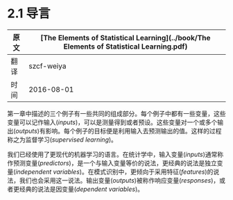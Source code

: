 # 2.1 导言

原文     | [The Elements of Statistical Learning](../book/The Elements of Statistical Learning.pdf)
      ---|---
翻译     | szcf-weiya
时间     | 2016-08-01

第一章中描述的三个例子有一些共同的组成部分。每个例子中都有一些变量，这些变量可以记作输入(*inputs*)，可以是测量得到或者预设。这些变量对一个或多个输出(*outputs*)有影响。每个例子的目标便是利用输入去预测输出的值。这样的过程称之为监督学习(*supervised learning*)。

我们已经使用了更现代的机器学习的语言。在统计学中，输入变量(*inputs*)通常称作预测变量(*predictors*)，是一个与输入变量等价的说法，更经典的说法是独立变量(*independent variables*)。在模式识别中，更倾向于采用特征(*features*)的说法，我们也会采用这一说法。输出变量(*outputs*)被称作响应变量(*responses*)，或者更经典的说法是因变量(*dependent variables*)。
